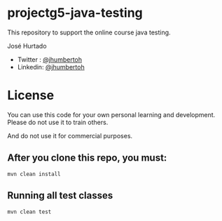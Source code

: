 # projectg5-java-testing
This repository to support the online course java testing.

José Hurtado<br />
* Twitter : [@jhumbertoh](https://twitter.com/jhumbertoh) <br />
* Linkedin: [@jhumbertoh](https://www.linkedin.com/in/jhumbertoh/)

License
=======
You can use this code for your own personal learning and development. Please do not use it to train others. 

And do not use it for commercial purposes.

## After you clone this repo, you must:
    mvn clean install
    
## Running  all test classes
    mvn clean test